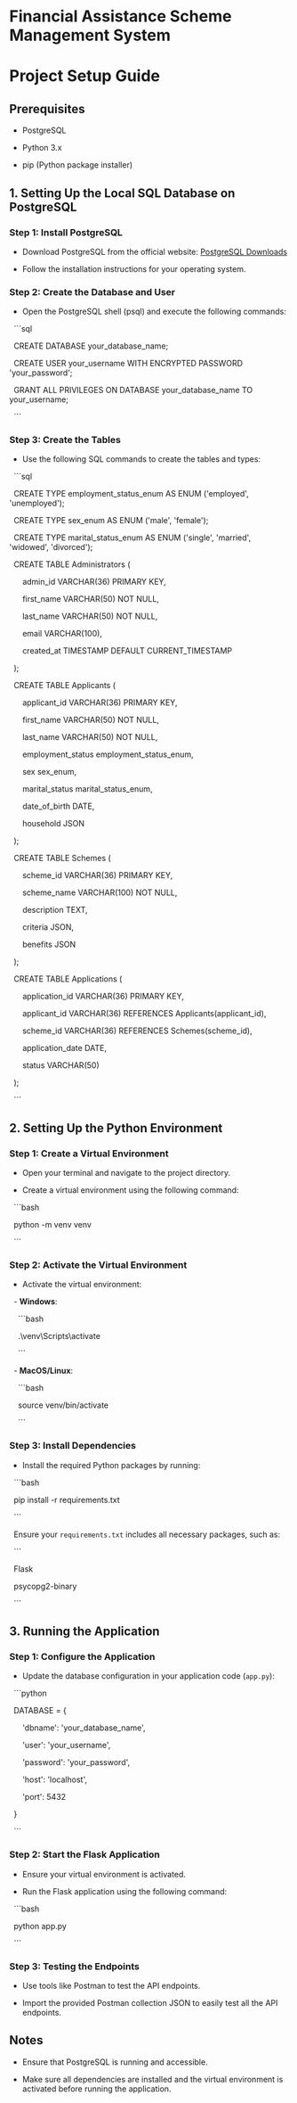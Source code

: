 # Financial Assistance Scheme Management System

# Project Setup Guide

## Prerequisites

- PostgreSQL

- Python 3.x

- pip (Python package installer)

## 1. Setting Up the Local SQL Database on PostgreSQL

### Step 1: Install PostgreSQL

- Download PostgreSQL from the official website: [PostgreSQL Downloads](https://www.postgresql.org/download/)

- Follow the installation instructions for your operating system.

### Step 2: Create the Database and User

- Open the PostgreSQL shell (psql) and execute the following commands:

  ```sql

  CREATE DATABASE your_database_name;

  CREATE USER your_username WITH ENCRYPTED PASSWORD 'your_password';

  GRANT ALL PRIVILEGES ON DATABASE your_database_name TO your_username;

  ```

### Step 3: Create the Tables

- Use the following SQL commands to create the tables and types:

  ```sql

  CREATE TYPE employment_status_enum AS ENUM ('employed', 'unemployed');

  CREATE TYPE sex_enum AS ENUM ('male', 'female');

  CREATE TYPE marital_status_enum AS ENUM ('single', 'married', 'widowed', 'divorced');

  CREATE TABLE Administrators (

      admin_id VARCHAR(36) PRIMARY KEY,

      first_name VARCHAR(50) NOT NULL,

      last_name VARCHAR(50) NOT NULL,

      email VARCHAR(100),

      created_at TIMESTAMP DEFAULT CURRENT_TIMESTAMP

  );

  CREATE TABLE Applicants (

      applicant_id VARCHAR(36) PRIMARY KEY,

      first_name VARCHAR(50) NOT NULL,

      last_name VARCHAR(50) NOT NULL,

      employment_status employment_status_enum,

      sex sex_enum,

      marital_status marital_status_enum,

      date_of_birth DATE,

      household JSON

  );

  CREATE TABLE Schemes (

      scheme_id VARCHAR(36) PRIMARY KEY,

      scheme_name VARCHAR(100) NOT NULL,

      description TEXT,

      criteria JSON,

      benefits JSON

  );

  CREATE TABLE Applications (

      application_id VARCHAR(36) PRIMARY KEY,

      applicant_id VARCHAR(36) REFERENCES Applicants(applicant_id),

      scheme_id VARCHAR(36) REFERENCES Schemes(scheme_id),

      application_date DATE,

      status VARCHAR(50)

  );

  ```

## 2. Setting Up the Python Environment

### Step 1: Create a Virtual Environment

- Open your terminal and navigate to the project directory.

- Create a virtual environment using the following command:

  ```bash

  python -m venv venv

  ```

### Step 2: Activate the Virtual Environment

- Activate the virtual environment:

  - **Windows**:

    ```bash

    .\venv\Scripts\activate

    ```

  - **MacOS/Linux**:

    ```bash

    source venv/bin/activate

    ```

### Step 3: Install Dependencies

- Install the required Python packages by running:

  ```bash

  pip install -r requirements.txt

  ```

  Ensure your `requirements.txt` includes all necessary packages, such as:

  ```

  Flask

  psycopg2-binary

  ```

## 3. Running the Application

### Step 1: Configure the Application

- Update the database configuration in your application code (`app.py`):

  ```python

  DATABASE = {

      'dbname': 'your_database_name',

      'user': 'your_username',

      'password': 'your_password',

      'host': 'localhost',

      'port': 5432

  }

  ```

### Step 2: Start the Flask Application

- Ensure your virtual environment is activated.

- Run the Flask application using the following command:

  ```bash

  python app.py

  ```

### Step 3: Testing the Endpoints

- Use tools like Postman to test the API endpoints.

- Import the provided Postman collection JSON to easily test all the API endpoints.

## Notes

- Ensure that PostgreSQL is running and accessible.

- Make sure all dependencies are installed and the virtual environment is activated before running the application.
